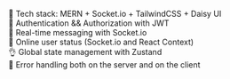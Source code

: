 🌟 Tech stack: MERN + Socket.io + TailwindCSS + Daisy UI  
🎃 Authentication && Authorization with JWT  
👾 Real-time messaging with Socket.io  
🚀 Online user status (Socket.io and React Context)  
👌 Global state management with Zustand  
🐞 Error handling both on the server and on the client  

